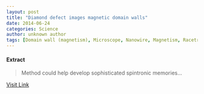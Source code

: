 ```yaml
---
layout: post
title: "Diamond defect images magnetic domain walls"
date: 2014-06-24
categories: Science
author: unknown author
tags: [Domain wall (magnetism), Microscope, Nanowire, Magnetism, Racetrack memory, Spintronics, Atomic force microscopy, Ferromagnetism, Light, Magnetic domain, Physical sciences, Electromagnetism, Materials, Physics, Applied and interdisciplinary physics, Chemistry, Materials science]
---
```





#### Extract
>Method could help develop sophisticated spintronic memories...



[Visit Link](http://feedproxy.google.com/~r/PhysicsWorld/~3/mD-_gEy5dZw/diamond-defect-images-magnetic-domain-walls)


